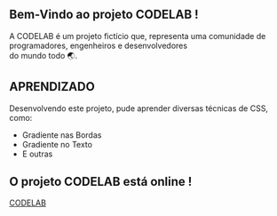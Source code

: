 ## Bem-Vindo ao projeto CODELAB !

A CODELAB é um projeto fictício que, representa uma comunidade de programadores, engenheiros e desenvolvedores <br>
do mundo todo 🌏.

## APRENDIZADO

Desenvolvendo este projeto, pude aprender diversas técnicas de CSS, como:
- Gradiente nas Bordas
- Gradiente no Texto
- E outras

## O projeto CODELAB está online !
[CODELAB](https://codelab-devdario.vercel.app)
